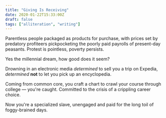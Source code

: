 ```yaml
---
title: "Giving Is Receiving"
date: 2020-01-22T15:33:00Z
draft: false
tags: ["alliteration", "writing"]
---
```


Parentless people packaged as products for purchase, with prices set by predatory profiteers pickpocketing the poorly paid payrolls of present-day peasants. Protest is pointless, poverty persists.

Yes the millennial dream, how good does it seem?

Drowning in an electronic media _determined_ to sell you a trip on Expedia, _determined_ **not** to let you pick up an encyclopedia.

Coming from common core, you craft a chart to crawl your course through college — you're caught. Committed to the crisis of a crippling career choice.

Now you're a specialized slave, unengaged and paid for the long toil of foggy-brained days.
